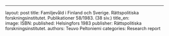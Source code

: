 ---
layout: post
title: Familjevåld i Finland och Sverige. Rättspolitiska forskningsinstitutet. Publikationer 58/1983. (38 siv.)
title_en:  
image: 
ISBN: 
published: Helsingfors 1983 
publisher: Rättspolitiska forskningsinstitutet.
authors: Teuvo Peltoniemi
categories: Research report
